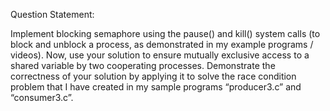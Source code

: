 Question Statement:

Implement blocking semaphore using the pause() and kill() system calls (to block and unblock a
process, as demonstrated in my example programs / videos). Now, use your solution to ensure mutually
exclusive access to a shared variable by two cooperating processes. Demonstrate the correctness of your
solution by applying it to solve the race condition problem that I have created in my sample programs
“producer3.c” and “consumer3.c”.